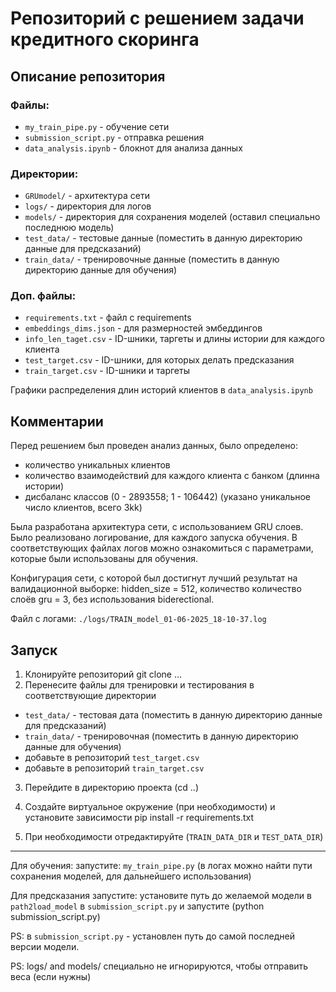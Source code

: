 # Репозиторий с решением задачи кредитного скоринга

## Описание репозитория

### Файлы:
* `my_train_pipe.py` - обучение сети
* `submission_script.py` - отправка решения
* `data_analysis.ipynb` - блокнот для анализа данных

### Директории:
* `GRUmodel/` - архитектура сети
* `logs/` - директория для логов
* `models/` - директория для сохранения моделей (оставил специально последнюю модель)
* `test_data/` - тестовые данные (поместить в данную директорию данные для предсказаний)
* `train_data/` - тренировочные данные (поместить в данную директорию данные для обучения)

### Доп. файлы:
* `requirements.txt` - файл с requirements
* `embeddings_dims.json` - для размерностей эмбеддингов
* `info_len_taget.csv` - ID-шники, таргеты и длины истории для каждого клиента
* `test_target.csv` - ID-шники, для которых делать предсказания
* `train_target.csv` - ID-шники и таргеты

Графики распределения длин историй клиентов в `data_analysis.ipynb`

## Комментарии
Перед решением был проведен анализ данных, было определено:
* количество уникальных клиентов
* количество взаимодействий для каждого клиента с банком (длинна истории)
* дисбаланс классов (0 - 2893558; 1 - 106442) (указано уникальное число клиентов, всего 3kk)

Была разработана архитектура сети, с использованием GRU слоев.
Было реализовано логирование, для каждого запуска обучения. В соответствующих файлах логов можно ознакомиться с параметрами, которые были использованы для обучения.

Конфигурация сети, с которой был достигнут лучший результат на валидационной выборке:
hidden_size = 512, количество количество слоёв gru = 3, без использования biderectional.

Файл с логами: `./logs/TRAIN_model_01-06-2025_18-10-37.log`

## Запуск
1. Клонируйте репозиторий git clone ...
2. Перенесите файлы для тренировки и тестирования в соответствующие директории
* `test_data/` - тестовая дата (поместить в данную директорию данные для предсказаний)
* `train_data/` - тренировочная (поместить в данную директорию данные для обучения)
* добавьте в репозиторий `test_target.csv`
* добавьте в репозиторий `train_target.csv`

3. Перейдите в директорию проекта (cd ..)
4. Создайте виртуальное окружение (при необходимости) и установите зависимости
pip install -r requirements.txt

5. При необходимости отредактируйте (`TRAIN_DATA_DIR` и `TEST_DATA_DIR`)

---
Для обучения: запустите: `my_train_pipe.py`
(в логах можно найти пути сохранения моделей, для дальнейшего использования)

Для предсказания запустите: установите путь до желаемой модели в `path2load_model` в `submission_script.py` и запустите (python submission_script.py)

PS: в `submission_script.py` - установлен путь до самой последней версии модели.

PS: logs/ and models/ специально не игнорируются, чтобы отправить веса (если нужны)